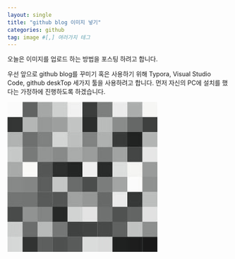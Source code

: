 ```yaml
---
layout: single
title: "github blog 이미지 넣기"
categories: github
tag: image #[,] 여러가지 테그
---
```


오늘은 이미지를 업로드 하는 방법을 포스팅 하려고 합니다.

우선 앞으로 github blog를 꾸미기 혹은 사용하기 위해 
Typora, Visual Studio Code, github deskTop
세가지 툴을 사용하려고 합니다.
먼저 자신의 PC에 설치를 했다는 가정하에 진행하도록 하겠습니다.

![img](../images/2021-11-22-image/img-16375200868082.jpg)
